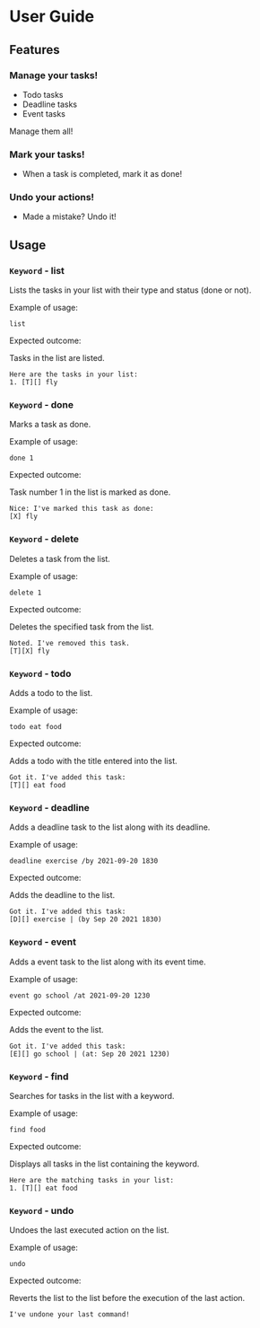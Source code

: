 # User Guide

## Features 

### Manage your tasks!

* Todo tasks
* Deadline tasks
* Event tasks

Manage them all!

### Mark your tasks!

* When a task is completed, mark it as done!

### Undo your actions!

* Made a mistake? Undo it!


## Usage

### `Keyword` - list

Lists the tasks in your list with their type and status (done or not).

Example of usage: 

`list`

Expected outcome:

Tasks in the list are listed.

```
Here are the tasks in your list:
1. [T][] fly
```


### `Keyword` - done

Marks a task as done.

Example of usage:

`done 1`

Expected outcome:

Task number 1 in the list is marked as done.

```
Nice: I've marked this task as done:
[X] fly
```


### `Keyword` - delete

Deletes a task from the list.

Example of usage:

`delete 1`

Expected outcome:

Deletes the specified task from the list.

```
Noted. I've removed this task.
[T][X] fly
```


### `Keyword` - todo

Adds a todo to the list.

Example of usage:

`todo eat food`

Expected outcome:

Adds a todo with the title entered into the list.

```
Got it. I've added this task:
[T][] eat food
```


### `Keyword` - deadline

Adds a deadline task to the list along with its deadline.

Example of usage:

`deadline exercise /by 2021-09-20 1830`

Expected outcome:

Adds the deadline to the list.

```
Got it. I've added this task:
[D][] exercise | (by Sep 20 2021 1830)
```

### `Keyword` - event

Adds a event task to the list along with its event time.

Example of usage:

`event go school /at 2021-09-20 1230`

Expected outcome:

Adds the event to the list.

```
Got it. I've added this task:
[E][] go school | (at: Sep 20 2021 1230)
```

### `Keyword` - find

Searches for tasks in the list with a keyword.

Example of usage:

`find food`

Expected outcome:

Displays all tasks in the list containing the keyword.

```
Here are the matching tasks in your list:
1. [T][] eat food
```

### `Keyword` - undo

Undoes the last executed action on the list.

Example of usage:

`undo`

Expected outcome:

Reverts the list to the list before the execution of the last action.

```
I've undone your last command!
```

